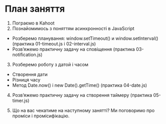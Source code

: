 # План заняття

1. Пограємо в Kahoot
2. Познайомимось з поняттям асинхронності в JavaScript

- Розберемо планування: window.setTimeout() и window.setInterval() (практика
  01-timeout.js і 02-interval.js)
- Розв’яжемо практичну задачу на сповіщення (практика 03-notification.js)

3. Розберемо роботу з датой і часом

- Створення дати
- Різниця часу
- Метод Date.now() і new Date().getTime() (практика 04-date.js)

4. Розв’яжемо практичну задачу на створення таймеру (практика 05-timer.js)

5. Що на вас чекатиме на наступному занятті? Ми поговоримо про проміси і
   промісифікацію.
